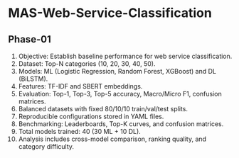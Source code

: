 # MAS-Web-Service-Classification

## Phase-01

1. Objective: Establish baseline performance for web service classification.
2. Dataset: Top-N categories (10, 20, 30, 40, 50).
3. Models: ML (Logistic Regression, Random Forest, XGBoost) and DL (BiLSTM).
4. Features: TF-IDF and SBERT embeddings.
5. Evaluation: Top-1, Top-3, Top-5 accuracy, Macro/Micro F1, confusion matrices.
6. Balanced datasets with fixed 80/10/10 train/val/test splits.
7. Reproducible configurations stored in YAML files.
8. Benchmarking: Leaderboards, Top-K curves, and confusion matrices.
9. Total models trained: 40 (30 ML + 10 DL).
10. Analysis includes cross-model comparison, ranking quality, and category difficulty.
